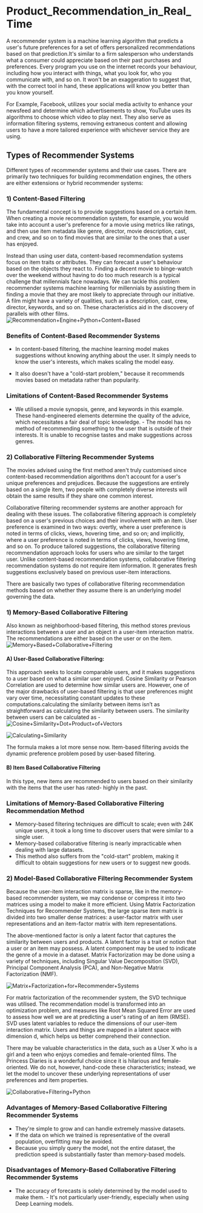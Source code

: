 # Product_Recommendation_in_Real_Time

A recommender system is a machine learning algorithm that predicts a user's future preferences for a set of offers personalized recommendations based on that prediction.It's similar to a firm salesperson who understands what a consumer could appreciate based on their past purchases and preferences. Every program you use on the internet records your behaviour, including how you interact with things, what you look for, who you communicate with, and so on. It won't be an exaggeration to suggest that, with the correct tool in hand, these applications will know you better than you know yourself. 

For Example, Facebook, utilizes your social media activity to enhance your newsfeed and determine which advertisements to show, YouTube uses its algorithms to choose which video to play next. They also serve as information filtering systems, removing extraneous content and allowing users to have a more tailored experience with whichever service they are using.

## Types of Recommender Systems
Different types of recommender systems and their use cases. There are primarily two techniques for building recommendation engines, the others are either extensions or hybrid recommender systems:

### 1) Content-Based Filtering
The fundamental concept is to provide suggestions based on a certain item. When creating a movie recommendation system, for example, you would take into account a user's preference for a movie using metrics like ratings, and then use item metadata like genre, director, movie description, cast, and crew, and so on to find movies that are similar to the ones that a user has enjoyed.

Instead than using user data, content-based recommendation systems focus on item traits or attributes. They can forecast a user's behaviour based on the objects they react to. Finding a decent movie to binge-watch over the weekend without having to do too much research is a typical challenge that millennials face nowadays. We can tackle this problem recommender systems machine learning for millennials by assisting them in finding a movie that they are most likely to appreciate through our initiative. A film might have a variety of qualities, such as a description, cast, crew, director, keywords, and so on. These characteristics aid in the discovery of parallels with other films.
![Recommendation+Engine+Python+Content+Based](https://user-images.githubusercontent.com/69427575/156031754-289839b0-a722-48fd-9a2d-b328e471defc.png)

### Benefits of Content-Based Recommender Systems
- In content-based filtering, the machine learning model makes suggestions without knowing anything about the user. It simply needs to know the user's interests, which makes scaling the model easy.

- It also doesn't have a "cold-start problem," because it recommends movies based on metadata rather than popularity.

### Limitations of Content-Based Recommender Systems
- We utilised a movie synopsis, genre, and keywords in this example. These hand-engineered elements determine the quality of the advice, which necessitates a fair deal of topic knowledge.
- The model has no method of recommending something to the user that is outside of their interests. It is unable to recognise tastes and make suggestions across genres.

### 2) Collaborative Filtering Recommender Systems
The movies advised using the first method aren't truly customised since content-based recommendation algorithms don't account for a user's unique preferences and prejudices. Because the suggestions are entirely based on a single item, two people with completely diverse interests will obtain the same results if they share one common interest.

Collaborative filtering recommender systems are another approach for dealing with these issues. The collaborative filtering approach is completely based on a user's previous choices and their involvement with an item. User preference is examined in two ways: overtly, where a user preference is noted in terms of clicks, views, hovering time, and so on; and implicitly, where a user preference is noted in terms of clicks, views, hovering time, and so on. To produce tailored suggestions, the collaborative filtering recommendation approach looks for users who are similar to the target user. Unlike content-based recommendation systems, collaborative filtering recommendation systems do not require item information. It generates fresh suggestions exclusively based on previous user-item interactions.

There are basically two types of collaborative filtering recommendation methods based on whether they assume there is an underlying model governing the data.

### 1) Memory-Based Collaborative Filtering
Also known as neighborhood-based filtering, this method stores previous interactions between a user and an object in a user-item interaction matrix. The recommendations are either based on the user or on the item.
![Memory+Based+Collaborative+Filtering](https://user-images.githubusercontent.com/69427575/156031798-dc41425d-fa81-4699-9dee-a5ad63ce9769.png)

#### A) User-Based Collaborative Filtering:
This approach seeks to locate comparable users, and it makes suggestions to a user based on what a similar user enjoyed. Cosine Similarity or Pearson Correlation are used to determine how similar users are. However, one of the major drawbacks of user-based filtering is that user preferences might vary over time, necessitating constant updates to these computations.calculating the similarity between items isn’t as straightforward as calculating the similarity between users. 
The similarity between users can be calculated as -
![Cosine+Similarity+Dot+Product+of+Vectors](https://user-images.githubusercontent.com/69427575/156031854-3eb9122e-adfe-4bae-b16a-21b2a4653558.png)

![Calculating+Similarity](https://user-images.githubusercontent.com/69427575/156031942-63361d4d-1ef5-49f9-93a3-a8855d8e6031.png)

The formula makes a lot more sense now. Item-based filtering avoids the dynamic preference problem posed by user-based filtering.

#### B) Item Based Collaborative Filtering
In this type, new items are recommended to users based on their similarity with the items that the user has rated- highly in the past.

### Limitations of Memory-Based Collaborative Filtering Recommendation Method
- Memory-based filtering techniques are difficult to scale; even with 24K unique users, it took a long time to discover users that were similar to a single user.
- Memory-based collaborative filtering is nearly impracticable when dealing with large datasets.
- This method also suffers from the "cold-start" problem, making it difficult to obtain suggestions for new users or to suggest new goods.

### 2) Model-Based Collaborative Filtering Recommender System
Because the user-item interaction matrix is sparse, like in the memory-based recommender system, we may condense or compress it into two matrices using a model to make it more efficient. Using Matrix Factorization Techniques for Recommender Systems, the large sparse item matrix is divided into two smaller dense matrices: a user-factor matrix with user representations and an item-factor matrix with item representations.

The above-mentioned factor is only a latent factor that captures the similarity between users and products. A latent factor is a trait or notion that a user or an item may possess. A latent component may be used to indicate the genre of a movie in a dataset. Matrix Factorization may be done using a variety of techniques, including Singular Value Decomposition (SVD), Principal Component Analysis (PCA), and Non-Negative Matrix Factorization (NMF).

![Matrix+Factorization+for+Recommender+Systems](https://user-images.githubusercontent.com/69427575/156032053-d3a86c63-9e71-42cd-b429-32d510e17dca.png)

For matrix factorization of the recommender system, the SVD technique was utilised. The recommendation model is transformed into an optimization problem, and measures like Root Mean Squared Error are used to assess how well we are at predicting a user's rating of an item (RMSE). SVD uses latent variables to reduce the dimensions of our user-item interaction matrix. Users and things are mapped in a latent space with dimension d, which helps us better comprehend their connection.

There may be valuable characteristics in the data, such as a User X who is a girl and a teen who enjoys comedies and female-oriented films. The Princess Diaries is a wonderful choice since it is hilarious and female-oriented. We do not, however, hand-code these characteristics; instead, we let the model to uncover these underlying representations of user preferences and item properties.

![Collaborative+Filtering+Python](https://user-images.githubusercontent.com/69427575/156032020-332b37a7-e109-497f-8c8d-3e3f8f31b9ff.png)

### Advantages of Memory-Based Collaborative Filtering Recommender Systems
- They're simple to grow and can handle extremely massive datasets.
- If the data on which we trained is representative of the overall population, overfitting may be avoided.
- Because you simply query the model, not the entire dataset, the prediction speed is substantially faster than memory-based models.

### Disadvantages of Memory-Based Collaborative Filtering Recommender Systems
- The accuracy of forecasts is solely determined by the model used to make them.
- It's not particularly user-friendly, especially when using Deep Learning models.
